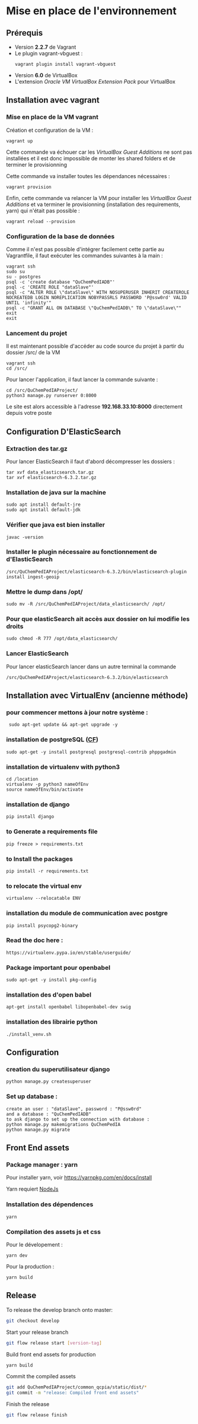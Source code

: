 
# Mise en place de l'environnement

## Prérequis

* Version **2.2.7** de Vagrant
* Le plugin vagrant-vbguest :
  ```
  vagrant plugin install vagrant-vbguest
  ```
* Version **6.0** de VirtualBox
* L'extension *Oracle VM VirtualBox Extension Pack* pour VirtualBox

## Installation avec vagrant

### Mise en place de la VM vagrant
Création et configuration de la VM :
```
vagrant up
```
Cette commande va échouer car les *VirtualBox Guest Additions* ne sont pas installées et il est donc impossible de monter les shared folders et de terminer le provisionning

Cette commande va installer toutes les dépendances nécessaires :
```
vagrant provision
```

Enfin, cette commande va relancer la VM pour installer les *VirtualBox Guest Additions* et va terminer le provisionning (installation des requirements, yarn) qui n'était pas possible :
```
vagrant reload --provision
```

### Configuration de la base de données
Comme il n'est pas possible d'intégrer facilement cette partie au Vagrantfile, il faut exécuter les commandes suivantes à la main :
```
vagrant ssh
sudo su
su - postgres
psql -c 'create database "QuChemPedIADB"'
psql -c 'CREATE ROLE "dataSlave"'
psql -c "ALTER ROLE \"dataSlave\" WITH NOSUPERUSER INHERIT CREATEROLE NOCREATEDB LOGIN NOREPLICATION NOBYPASSRLS PASSWORD 'P@ssw0rd' VALID UNTIL 'infinity'"
psql -c "GRANT ALL ON DATABASE \"QuChemPedIADB\" TO \"dataSlave\""
exit
exit
```

### Lancement du projet
Il est maintenant possible d'accéder au code source du projet à partir du dossier /src/ de la VM
```
vagrant ssh
cd /src/
```
Pour lancer l'application, il faut lancer la commande suivante :
```
cd /src/QuChemPedIAProject/
python3 manage.py runserver 0:8000
```
Le site est alors accessible à l'adresse **192.168.33.10:8000** directement depuis votre poste

## Configuration D'ElasticSearch
### Extraction des tar.gz
Pour lancer ElasticSearch il faut d'abord décompresser les dossiers :
```
tar xvf data_elasticsearch.tar.gz
tar xvf elasticsearch-6.3.2.tar.gz
```
### Installation de java sur la machine
```
sudo apt install default-jre
sudo apt install default-jdk
```

### Vérifier que java est bien installer
```
javac -version
```

### Installer le plugin nécessaire au fonctionnement de d'ElasticSearch
```
/src/QuChemPedIAProject/elasticsearch-6.3.2/bin/elasticsearch-plugin install ingest-geoip
```

### Mettre le dump dans /opt/
```
sudo mv -R /src/QuChemPedIAProject/data_elasticsearch/ /opt/
```

### Pour que elasticSearch ait accès aux dossier on lui modifie les droits
```
sudo chmod -R 777 /opt/data_elasticsearch/
```

### Lancer ElasticSearch
Pour lancer elasticSearch lancer dans un autre terminal la commande
```
/src/QuChemPedIAProject/elasticsearch-6.3.2/bin/elasticsearch
```

## Installation avec VirtualEnv (ancienne méthode)

### pour commencer mettons à jour notre système :
	 sudo apt-get update && apt-get upgrade -y

### installation de postgreSQL ([CF](https://www.howtoforge.com/tutorial/ubuntu-postgresql-installation/))
	sudo apt-get -y install postgresql postgresql-contrib phppgadmin

### installation de virtualenv with python3
	cd /location
	virtualenv -p python3 nameOfEnv
	source nameOfEnv/bin/activate

### installation de django
	pip install django

### to Generate a requirements file
	pip freeze > requirements.txt

### to Install the packages
	pip install -r requirements.txt

### to relocate the virtual env
	virtualenv --relocatable ENV

### installation du module de communication avec postgre
	pip install psycopg2-binary

### Read the doc here :
	https://virtualenv.pypa.io/en/stable/userguide/
	
### Package important pour openbabel
	sudo apt-get -y install pkg-config

### installation des d'open babel
	apt-get install openbabel libopenbabel-dev swig

### installation des librairie python

	./install_venv.sh

## Configuration
### creation du superutilisateur django
	python manage.py createsuperuser

### Set up database :
	create an user : "dataSlave", password : "P@ssw0rd"
	and a database : "QuChemPedIADB"
	to ask django to set up the connection with database :
	python manage.py makemigrations QuChemPedIA
	python manage.py migrate
	
## Front End assets

### Package manager : yarn

Pour installer yarn, voir https://yarnpkg.com/en/docs/install

Yarn requiert [NodeJs](https://nodejs.org/en/)

### Installation des dépendences

```
yarn
```

### Compilation des assets js et css

Pour le dévelopement :
```
yarn dev
```

Pour la production :
```
yarn build
```

## Release

To release the develop branch onto master:

```bash
git checkout develop
```

Start your release branch
```bash
git flow release start [version-tag]
```

Build front end assets for production
```bash
yarn build
```

Commit the compiled assets
```bash
git add QuChemPedIAProject/common_qcpia/static/dist/*
git commit -m "release: Compiled front end assets"
```

Finish the release

```bash
git flow release finish
```

